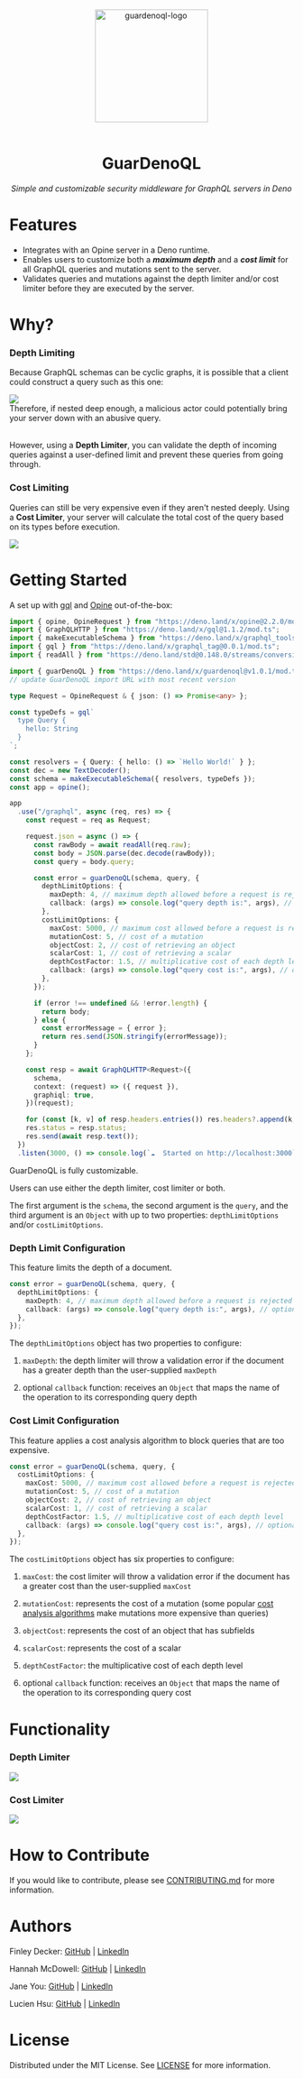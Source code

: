 <div align="center">
  <br>
  <br>
  <img alt="guardenoql-logo" height="200" src="https://raw.githubusercontent.com/oslabs-beta/GuarDenoQL/main/assets/readme_logo.svg">
  <br>
  <br>
  <h1>GuarDenoQL</h1>
  <p><em>Simple and customizable security middleware for GraphQL servers in Deno</em></p>
</div>

# Features

- Integrates with an Opine server in a Deno runtime.
- Enables users to customize both a _**maximum depth**_ and a _**cost limit**_
  for all GraphQL queries and mutations sent to the server.
- Validates queries and mutations against the depth limiter and/or cost limiter
  before they are executed by the server.

# Why?

### **Depth Limiting**

Because GraphQL schemas can be cyclic graphs, it is possible that a client could
construct a query such as this one:

<div>
  <img src="https://raw.githubusercontent.com/oslabs-beta/GuarDenoQL/main/assets/evil-query.png">
</div>
Therefore, if nested deep enough, a malicious actor could potentially bring your server down with an abusive query.
<br />
<br />

However, using a **Depth Limiter**, you can validate the depth of incoming
queries against a user-defined limit and prevent these queries from going
through.

### **Cost Limiting**

Queries can still be very expensive even if they aren't nested deeply. Using a
**Cost Limiter**, your server will calculate the total cost of the query based
on its types before execution.

<div>
  <img src="https://raw.githubusercontent.com/oslabs-beta/GuarDenoQL/main/assets/cost-query.png">
</div>

# Getting Started

A set up with [gql](https://github.com/deno-libs/gql) and
[Opine](https://github.com/cmorten/opine) out-of-the-box:

```typescript
import { opine, OpineRequest } from "https://deno.land/x/opine@2.2.0/mod.ts";
import { GraphQLHTTP } from "https://deno.land/x/gql@1.1.2/mod.ts";
import { makeExecutableSchema } from "https://deno.land/x/graphql_tools@0.0.2/mod.ts";
import { gql } from "https://deno.land/x/graphql_tag@0.0.1/mod.ts";
import { readAll } from "https://deno.land/std@0.148.0/streams/conversion.ts";

import { guarDenoQL } from "https://deno.land/x/guardenoql@v1.0.1/mod.ts";
// update GuarDenoQL import URL with most recent version 

type Request = OpineRequest & { json: () => Promise<any> };

const typeDefs = gql`
  type Query {
    hello: String
  }
`;

const resolvers = { Query: { hello: () => `Hello World!` } };
const dec = new TextDecoder();
const schema = makeExecutableSchema({ resolvers, typeDefs });
const app = opine();

app
  .use("/graphql", async (req, res) => {
    const request = req as Request;

    request.json = async () => {
      const rawBody = await readAll(req.raw);
      const body = JSON.parse(dec.decode(rawBody));
      const query = body.query;

      const error = guarDenoQL(schema, query, {
        depthLimitOptions: {
          maxDepth: 4, // maximum depth allowed before a request is rejected
          callback: (args) => console.log("query depth is:", args), // optional
        },
        costLimitOptions: {
          maxCost: 5000, // maximum cost allowed before a request is rejected
          mutationCost: 5, // cost of a mutation
          objectCost: 2, // cost of retrieving an object
          scalarCost: 1, // cost of retrieving a scalar
          depthCostFactor: 1.5, // multiplicative cost of each depth level
          callback: (args) => console.log("query cost is:", args), // optional
        },
      });

      if (error !== undefined && !error.length) {
        return body;
      } else {
        const errorMessage = { error };
        return res.send(JSON.stringify(errorMessage));
      }
    };

    const resp = await GraphQLHTTP<Request>({
      schema,
      context: (request) => ({ request }),
      graphiql: true,
    })(request);

    for (const [k, v] of resp.headers.entries()) res.headers?.append(k, v);
    res.status = resp.status;
    res.send(await resp.text());
  })
  .listen(3000, () => console.log(`☁  Started on http://localhost:3000`));
```

GuarDenoQL is fully customizable.

Users can use either the depth limiter, cost limiter or both.

The first argument is the `schema`, the second argument is the `query`, and the
third argument is an `Object` with up to two properties: `depthLimitOptions`
and/or `costLimitOptions`.

### **Depth Limit Configuration**

This feature limits the depth of a document.

```typescript
const error = guarDenoQL(schema, query, {
  depthLimitOptions: {
    maxDepth: 4, // maximum depth allowed before a request is rejected
    callback: (args) => console.log("query depth is:", args), // optional
  },
});
```

The `depthLimitOptions` object has two properties to configure:

1. `maxDepth`: the depth limiter will throw a validation error if the document
   has a greater depth than the user-supplied `maxDepth`

2. optional `callback` function: receives an `Object` that maps the name of the
   operation to its corresponding query depth

### **Cost Limit Configuration**

This feature applies a cost analysis algorithm to block queries that are too
expensive.

```typescript
const error = guarDenoQL(schema, query, {
  costLimitOptions: {
    maxCost: 5000, // maximum cost allowed before a request is rejected
    mutationCost: 5, // cost of a mutation
    objectCost: 2, // cost of retrieving an object
    scalarCost: 1, // cost of retrieving a scalar
    depthCostFactor: 1.5, // multiplicative cost of each depth level
    callback: (args) => console.log("query cost is:", args), // optional
  },
});
```

The `costLimitOptions` object has six properties to configure:

1. `maxCost`: the cost limiter will throw a validation error if the document has
   a greater cost than the user-supplied `maxCost`

2. `mutationCost`: represents the cost of a mutation (some popular
   [cost analysis algorithms](https://shopify.engineering/rate-limiting-graphql-apis-calculating-query-complexity)
   make mutations more expensive than queries)

3. `objectCost`: represents the cost of an object that has subfields

4. `scalarCost`: represents the cost of a scalar

5. `depthCostFactor`: the multiplicative cost of each depth level

6. optional `callback` function: receives an `Object` that maps the name of the
   operation to its corresponding query cost

# Functionality

### **Depth Limiter**

<div>
  <img src="https://raw.githubusercontent.com/oslabs-beta/GuarDenoQL/main/assets/depth-limiter.png">
</div>

### **Cost Limiter**

<div>
  <img src="https://raw.githubusercontent.com/oslabs-beta/GuarDenoQL/main/assets/cost-limiter.png">
</div>

# How to Contribute

If you would like to contribute, please see
[CONTRIBUTING.md](https://github.com/oslabs-beta/GuarDenoQL/blob/main/CONTRIBUTING.md)
for more information.

# Authors

Finley Decker: [GitHub](https://github.com/finleydecker) |
[LinkedIn](https://www.linkedin.com/in/finleydecker/)

Hannah McDowell: [GitHub](https://github.com/hannahmcdowell) |
[LinkedIn](https://www.linkedin.com/in/hannah-lisbeth-mcdowell/)

Jane You: [GitHub](https://github.com/janeyou94) |
[LinkedIn](https://www.linkedin.com/in/janeyou-pharmd-bcacp/)

Lucien Hsu: [GitHub](https://github.com/LBLuc) |
[LinkedIn](https://www.linkedin.com/in/lucien-hsu/)

# License

Distributed under the MIT License. See
[LICENSE](https://github.com/oslabs-beta/GuarDenoQL/blob/main/LICENSE) for more
information.
